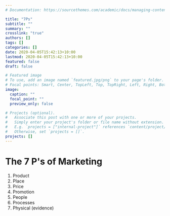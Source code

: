 ```yaml
---
# Documentation: https://sourcethemes.com/academic/docs/managing-content/

title: "7Ps"
subtitle: ""
summary: ""
crosslink: "true"
authors: []
tags: []
categories: []
date: 2020-04-05T15:42:13+10:00
lastmod: 2020-04-05T15:42:13+10:00
featured: false
draft: false

# Featured image
# To use, add an image named `featured.jpg/png` to your page's folder.
# Focal points: Smart, Center, TopLeft, Top, TopRight, Left, Right, BottomLeft, Bottom, BottomRight.
image:
  caption: ""
  focal_point: ""
  preview_only: false

# Projects (optional).
#   Associate this post with one or more of your projects.
#   Simply enter your project's folder or file name without extension.
#   E.g. `projects = ["internal-project"]` references `content/project/deep-learning/index.md`.
#   Otherwise, set `projects = []`.
projects: []
---
```


# The 7 P's of Marketing

1. Product
2. Place
3. Price
4. Promotion
5. People
6. Processes
7. Physical (evidence)